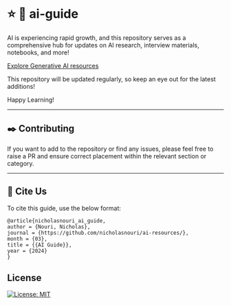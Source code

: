 # :star: :bookmark: ai-guide
AI is experiencing rapid growth, and this repository serves as a comprehensive hub for updates on AI research, interview materials, notebooks, and more!

[Explore Generative AI resources](./genai/)

This repository will be updated regularly, so keep an eye out for the latest additions!


Happy Learning!

---

## :black_nib: Contributing
If you want to add to the repository or find any issues, please feel free to raise a PR and ensure correct placement within the relevant section or category.


---

## :pushpin: Cite Us

To cite this guide, use the below format:

```
@article{nicholasnouri_ai_guide,
author = {Nouri, Nicholas},
journal = {https://github.com/nicholasnouri/ai-resources/},
month = {03},
title = {{AI Guide}},
year = {2024}
}
```

## License

[![License: MIT](https://img.shields.io/badge/License-MIT-yellow.svg)](https://opensource.org/licenses/MIT)



